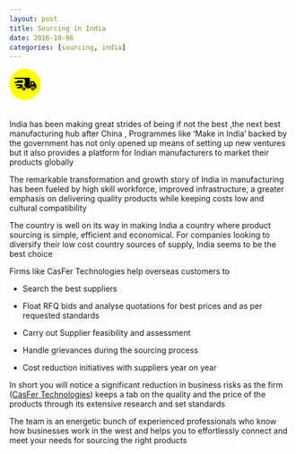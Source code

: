 ```yaml
---
layout: post
title: Sourcing in India
date: 2016-10-06
categories: [sourcing, india]
---
```




<div class="container">
<div class="row">
  <div class="span4"><img src="/static/img/logo.png" class="img-rounded center-block" alt="business card" width="56" height="56"></div>
</div>

<br/>

India has been making great strides of being if not the best ,the next best manufacturing hub after China , Programmes like ‘Make in India’ backed by the government has not only opened up means of setting up new ventures but it  also provides a platform for Indian manufacturers to market their products globally

The remarkable transformation and growth story of India in manufacturing has been fueled by high skill workforce, improved infrastructure, a greater emphasis on delivering quality products while keeping costs low and cultural compatibility

The country is well on its way in making India a country where product sourcing is simple, efficient and economical. For companies looking to diversify their low cost country sources of supply, India seems to be the best choice

Firms like CasFer Technologies help overseas customers to

* Search the best suppliers

* Float RFQ bids  and analyse quotations for best prices and as per requested standards

* Carry out Supplier feasibility and assessment

* Handle grievances during the sourcing process

* Cost  reduction initiatives with suppliers year on year

In short you will notice a significant reduction in business risks as the firm ([CasFer Technologies](http://casfertechnologies.com/)) keeps a tab on the quality and the price of the products through its extensive research and set standards

The team is an energetic bunch of experienced professionals who know how businesses work in the west and helps you to effortlessly connect and meet your needs for sourcing the right products
